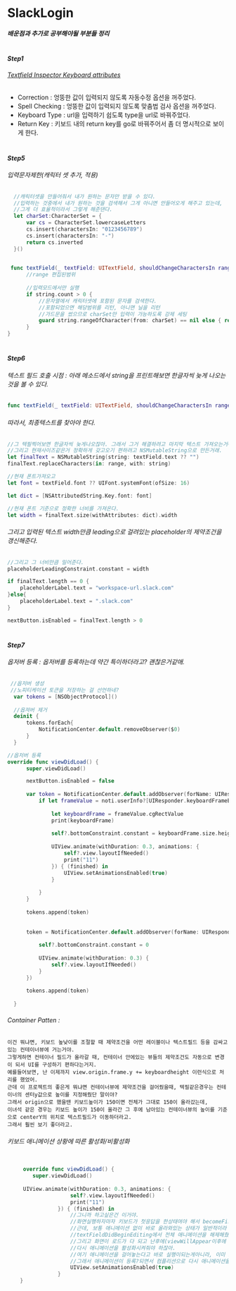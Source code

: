 # SlackLogin


___배운점과 추가로 공부해야될 부분들 정리___

# 

___Step1___
  
###### [Textfield Inspector Keyboard attributes](https://developer.apple.com/documentation/uikit/uitextfield) 
    
- Correction : 엉뚱한 값이 입력되지 않도록 자동수정 옵션을 꺼주었다.
- Spell Checking : 엉뚱한 값이 입력되지 않도록 맞춤법 검사 옵션을 꺼주었다. 
- Keyboard Type : url을 입력하기 쉽도록 type을 url로 바꿔주었다.
- Return Key : 키보드 내의 return key를 go로 바꿔주어서 좀 더 명시적으로 보이게 한다. 

# 

___Step5___
###### 입력문자제한(캐릭터 셋 추가, 적용)

  ```swift
    //캐릭터셋을 만들어줘서 내가 원하는 문자만 받을 수 있다.
    //입력하는 것중에서 내가 원하는 것을 검색해서 그게 아니면 안들어오게 해주고 있는데,
    //그게 더 효율적이라서 그렇게 해준댄다.
    let charSet:CharacterSet = {
        var cs = CharacterSet.lowercaseLetters
        cs.insert(charactersIn: "0123456789")
        cs.insert(charactersIn: "-")
        return cs.inverted
    }()
    
  ```
  
  ```swift
   func textField(_ textField: UITextField, shouldChangeCharactersIn range: NSRange, replacementString string: String) -> Bool {
        //range 편집된범위
        
        //입력모드에서만 실행
        if string.count > 0 {
            //문자열에서 캐릭터셋에 포함된 문자를 검색한다.
            //포함되었으면 해당범위를 리턴, 아니면 닐을 리턴
            //가드문을 썼으므로 charSet만 입력이 가능하도록 강제 세팅
            guard string.rangeOfCharacter(from: charSet) == nil else { return false }
        }
  }
  
  ```

# 


___Step6___
###### 텍스트 필드 호출 시점 : 아래 메소드에서 string을 프린트해보면 한글자씩 늦게 나오는 것을 볼 수 있다.  
  ```swift 
  func textField(_ textField: UITextField, shouldChangeCharactersIn range: NSRange, replacementString string: String) -> Bool {}
  ```
###### 따라서, 최종텍스트를 찾아야 한다.
  ```swift
  //그 텍필찍어보면 한글자씩 늦게나오잖아. 그래서 그거 해결하려고 마지막 텍스트 가져오는거야.
  //그리고 현재사이즈같은거 정확하게 갖고오기 편하려고 NSMutableString으로 만든거래.
  let finalText = NSMutableString(string: textField.text ?? "")
  finalText.replaceCharacters(in: range, with: string)

  //현재 폰트가져오고
  let font = textField.font ?? UIFont.systemFont(ofSize: 16)

  let dict = [NSAttributedString.Key.font: font]

  //현재 폰트 기준으로 정확한 너비를 가져온다.
  let width = finalText.size(withAttributes: dict).width
   ```
###### 그리고 입력된 텍스트 width만큼 leading으로 걸려있는 placeholder의 제약조건을 갱신해준다. 
  ```swift
  //그리고 그 너비만큼 밀어준다.
  placeholderLeadingConstraint.constant = width

  if finalText.length == 0 {
      placeholderLabel.text = "workspace-url.slack.com"
  }else{
      placeholderLabel.text = ".slack.com"
  }

  nextButton.isEnabled = finalText.length > 0
  
  ```
# 

___Step7___
###### 옵저버 등록 : 옵저버를 등록하는데 약간 특이하더라고? 괜찮은거같애. 
  ```swift
   //옵저버 생성 
   //노피티케이션 토큰을 저장하는 걸 선언하네?
    var tokens = [NSObjectProtocol]()
    
    //옵져버 제거
    deinit {
        tokens.forEach{
            NotificationCenter.default.removeObserver($0)
        }
    }
  ```
  
  ```swift
  //옵저버 등록 
  override func viewDidLoad() {
        super.viewDidLoad()

        nextButton.isEnabled = false
        
        var token = NotificationCenter.default.addObserver(forName: UIResponder.keyboardWillShowNotification, object: nil, queue: OperationQueue.main) { [weak self] noti in
            if let frameValue = noti.userInfo?[UIResponder.keyboardFrameEndUserInfoKey] as? NSValue {
                
                let keyboardFrame = frameValue.cgRectValue
                print(keyboardFrame)
                
                self?.bottomConstraint.constant = keyboardFrame.size.height
                
                UIView.animate(withDuration: 0.3, animations: {
                    self?.view.layoutIfNeeded()
                    print("11")
                }) { (finished) in
                    UIView.setAnimationsEnabled(true)
                }
                
            }
        }
        
        tokens.append(token)
        
        
        token = NotificationCenter.default.addObserver(forName: UIResponder.keyboardWillHideNotification, object: nil, queue: OperationQueue.main, using: { [weak self] (noti) in
            
            self?.bottomConstraint.constant = 0
            
            UIView.animate(withDuration: 0.3) {
                self?.view.layoutIfNeeded()
            }
        })
        
        tokens.append(token)
        
    }
```    
###### Container Patten :  
    이건 뭐냐면, 키보드 높낮이를 조절할 때 제약조건을 어떤 레이블이나 텍스트필드 등을 감싸고 있는 컨테이너뷰에 거는거야.  
    그렇게하면 컨테이너 필드가 올라갈 때, 컨테이너 안에있는 뷰들의 제약조건도 자동으로 변경이 되서 UI를 구성하기 편하다는거지.  
    예를들어보면, 난 이제까지 view.origin.frame.y += keyboardheight 이런식으로 처리를 했었어.  
    근데 이 프로젝트의 좋은게 뭐냐면 컨테이너뷰에 제약조건을 걸어줬을때, 텍필같은경우는 컨테이너의 센터y값으로 높이를 지정해줬단 말이야?  
    그래서 origin으로 했을땐 키보드높이가 150이면 전체가 그대로 150이 올라갔는데,  
    이녀석 같은 경우는 키보드 높이가 150이 올라간 그 후에 남아있는 컨테이너뷰의 높이를 기준으로 centerY의 위치로 텍스트필드가 이동하더라고.  
    그래서 훨씬 보기 좋더라고. 
  
###### 키보드 애니메이션 상황에 따른 활성화/비활성화 
    
```swift
    
     override func viewDidLoad() {
        super.viewDidLoad()
    
     UIView.animate(withDuration: 0.3, animations: {
                    self?.view.layoutIfNeeded()
                    print("11")
                }) { (finished) in
                    //그니까 하고싶은건 이거야.
                    //화면실행하자마자 키보드가 첫응답을 한상태여야 해서 becomeFirstResponder를 했어.
                    //근데, 보통 애니메이션 없이 바로 올라와있는 상태가 일반적이라
                    //textFieldDidBeginEditing에서 전체 애니메이션을 해제해줬어.
                    //그리고 화면이 로드가 다 되고 난후에(viewWillAppear이후에 viewDidLoad가 실행되니까)
                    //다시 애니메이션을 활성화시켜줘야 하잖아.
                    //여기 애니메이션을 걸어놓는다고 바로 실행이되는게아니라, 이미 노티를 등록할때 세팅이 되는거야.
                    //그래서 애니메이션이 등록?되면서 컴플리션으로 다시 애니메이션을 활성화시켜주는거지
                    UIView.setAnimationsEnabled(true)
                }
    }
  
```
# 
